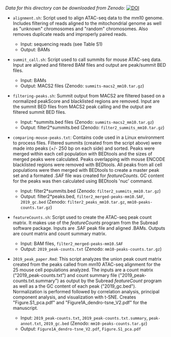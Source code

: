*Data for this directory can be downloaded from Zenodo:*
[![DOI](https://zenodo.org/badge/DOI/10.5281/zenodo.3253181.svg)](https://doi.org/10.5281/zenodo.3253181)

- `alignment.sh`: Script used to align ATAC-seq data to the mm10 genome. Includes filtering of reads aligned to the mitochondrial genome as well as "unknown" chromosomes and "random" chromosomes. Also removes duplicate reads and improperly paired reads.
	- Input: sequencing reads (see Table S1)
	- Output: BAMs

- `summit_call.sh`: Script used to call summits for mouse ATAC-seq data. Input are aligned and filtered BAM files and output are peak/summit BED files.
	- Input: BAMs
	- Output: MACS2 files (Zenodo: `summits-macs2_mm10.tar.gz`)

- `filtering-peaks.sh`: Summit output from MACS2 are filtered based on a normalized peakScore and blacklisted regions are removed. Input are the summit BED files from MACS2 peak calling and the output are filtered summit BED files.
	- Input: *summits.bed files (Zenodo: `summits-macs2_mm10.tar.gz`)
	- Output: filter2*summits.bed (Zenodo: `filter2_summits_mm10.tar.gz`)

- `comparing-mouse-peaks.txt`: Contains code used in a Linux environment to process files. Filtered summits (created from the script above) were made into peaks (+/- 250 bp on each side) and sorted. Peaks were merged within each cell population with BEDtools and the sizes of merged peaks were calculated. Peaks overlapping with mouse ENCODE blacklisted regions were removed with BEDtools. All peaks from all cell populations were then merged with BEDtools to create a master peak set and a formated .SAF file was created for _featureCounts_. GC content for the peaks was then calculated using BEDtools 'nuc' command.
	- Input: filter2*summits.bed (Zenodo: `filter2_summits_mm10.tar.gz`)
	- Output: filter2*peaks.bed, `filter2_merged-peaks-mm10.SAF`, `2019_gc.bed` (Zenodo: `filter2_peaks_mm10.tar.gz`, `mm10-peaks-counts.tar.gz`)

- `featureCounts.sh`: Script used to create the ATAC-seq peak count matrix. It makes use of the _featureCounts_ program from the Subread software package.  Inputs are .SAF peak file and aligned .BAMs. Outputs are count matrix and count summary matrix.
	- Input: BAM files, `filter2_merged-peaks-mm10.SAF`
	- Output: `2019_peak-counts.txt` (Zenodo: `mm10-peaks-counts.tar.gz`)

- `2019_peak_paper.Rmd`: This script analyzes the union peak count matrix created from the peaks called from mm10 ATAC-seq alignment for the 25 mouse cell populations analyzed. The inputs are a count matrix ("2019_peak-counts.txt") and count summary file ("2019_peak-counts.txt.summary") as output by the Subread _featureCount_ program as well as a the GC content of each peak ("2019_gc.bed"). Normalization is performed followed by correlation analysis, principal component analysis, and visualization with t-SNE. Creates "Figure.S1_pca.pdf" and "Figure1A_dendro-tsne_V2.pdf" for the manuscript.
	- Input: `2019_peak-counts.txt`, `2019_peak-counts.txt.summary`, `peak-annot.txt`, `2019_gc.bed` (Zenodo: `mm10-peaks-counts.tar.gz`)
	- Output: `Figure1A_dendro-tsne_V2.pdf`, `Figure.S1_pca.pdf`




